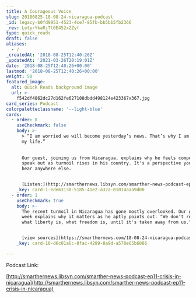```yaml
---
title: A Courageous Voice
slug: 20180825-18-08-24-nicaragua-podcast
_id: legacy-b0fd9951-4523-4ce7-85fb-bb5b15fb2366
_rev: LotyrYkaRjTl0E452xZZyf
type: quick_reads
draft: false
aliases:
  - /
_createdAt: '2018-08-25T12:40:26Z'
_updatedAt: '2021-03-26T20:19:01Z'
date: '2018-08-25T12:40:26+00:00'
lastmod: '2018-08-25T12:40:26+00:00'
weight: 50
featured_image:
  alt: Quick Reads background image
  url: >-
    f542df4862dc27d162fe627108dbdd498124e423367x367.jpg
card_series: Podcast
colorpaletteclassname: '--light-blue'
cards:
  - order: 0
    useCheckmark: false
    body: >-
      > “I am worried we will become yesterday’s news. That’s why I am risking
      my life.”  
        
        
      Our guest, joining us from Nicaragua, explains why he feels compelled to
      speak out as turmoil rises in his country. It's a perspective you won't
      hear anywhere else.


      [Listen:](http://smarthernews.libsyn.com/smarther-news-podcast-ep11-crisis-in-nicaragua)
    _key: card-1-ede63138-5185-41e2-a32a-01014aaa9d00
  - order: 1
    useCheckmark: true
    body: >-
      The recent turmoil in Nicaragua has gone mostly overlooked. Our guest this
      week explains why it matters as he aptly points out: "We don't really know
      what liberty is, what freedom is, until it's taken away from us."


      [view sources](https://smarthernews.com/18-08-24-nicaragua-podcast/)
    _key: card-10-d6c01a6c-8fac-4289-8a9d-a570e65b6086

---
```

Podcast Link:

[http://smarthernews.libsyn.com/smarther-news-podcast-ep11-crisis-in-nicaragua](http://smarthernews.libsyn.com/smarther-news-podcast-ep11-crisis-in-nicaragua)